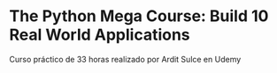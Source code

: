 # The Python Mega Course: Build 10 Real World Applications
 Curso práctico de 33 horas realizado por Ardit Sulce en Udemy
